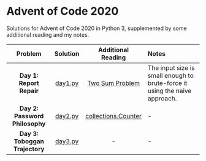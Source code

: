 # Advent of Code 2020
Solutions for Advent of Code 2020 in Python 3, supplemented by some additional reading and my notes.

| Problem | Solution | Additional Reading | Notes |
|   :--:  |   :--:   |         :--:       |  :-- |
|**Day 1: Report Repair** |[day1.py](day1.py)| [Two Sum Problem](https://coderbyte.com/algorithm/two-sum-problem) | The input size is small enough to brute-force it using the naive approach.  
|**Day 2: Password Philosophy**|[day2.py](day2.py)| [collections.Counter](https://docs.python.org/3.9/library/collections.html#collections.Counter)|-|
|**Day 3: Toboggan Trajectory**|[day3.py](day3.py)|-|-|